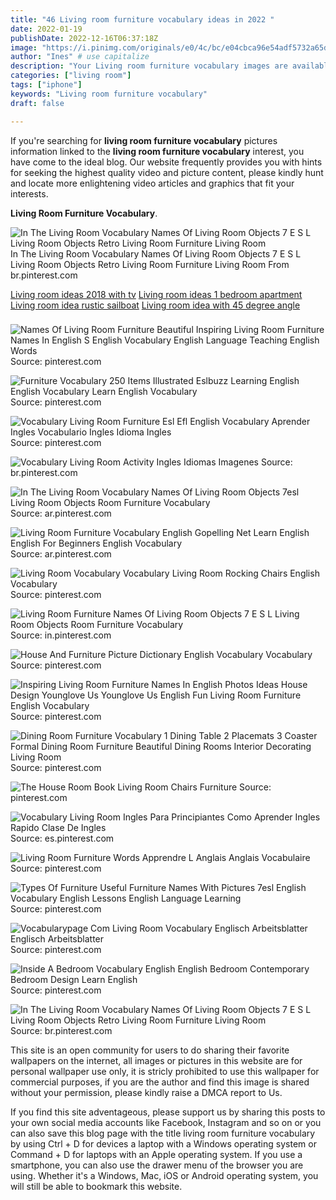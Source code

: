 ```yaml
---
title: "46 Living room furniture vocabulary ideas in 2022 "
date: 2022-01-19
publishDate: 2022-12-16T06:37:18Z
image: "https://i.pinimg.com/originals/e0/4c/bc/e04cbca96e54adf5732a65dba545c83c.jpg"
author: "Ines" # use capitalize
description: "Your Living room furniture vocabulary images are available in this site. Living room furniture vocabulary are a topic that is being searched for and liked by netizens today. You can Find and Download the Living room furniture vocabulary files here. Get all free images."
categories: ["living room"]
tags: ["iphone"]
keywords: "Living room furniture vocabulary"
draft: false

---
```


If you're searching for **living room furniture vocabulary** pictures information linked to the **living room furniture vocabulary** interest, you have come to the ideal  blog.  Our website frequently  provides you with  hints  for seeking  the highest  quality video and picture  content, please kindly hunt and locate more enlightening video articles and graphics  that fit your interests.

**Living Room Furniture Vocabulary**. 

![In The Living Room Vocabulary Names Of Living Room Objects 7 E S L Living Room Objects Retro Living Room Furniture Living Room](https://i.pinimg.com/originals/e0/4c/bc/e04cbca96e54adf5732a65dba545c83c.jpg "In The Living Room Vocabulary Names Of Living Room Objects 7 E S L Living Room Objects Retro Living Room Furniture Living Room")
In The Living Room Vocabulary Names Of Living Room Objects 7 E S L Living Room Objects Retro Living Room Furniture Living Room From br.pinterest.com

[Living room ideas 2018 with tv](/living-room-ideas-2018-with-tv/)
[Living room ideas 1 bedroom apartment](/living-room-ideas-1-bedroom-apartment/)
[Living room idea rustic sailboat](/living-room-idea-rustic-sailboat/)
[Living room idea with 45 degree angle](/living-room-idea-with-45-degree-angle/)



### 

 


![Names Of Living Room Furniture Beautiful Inspiring Living Room Furniture Names In English S English Vocabulary English Language Teaching English Words](https://i.pinimg.com/736x/83/89/0f/83890f0f776222359361753a36d82c1d.jpg "Names Of Living Room Furniture Beautiful Inspiring Living Room Furniture Names In English S English Vocabulary English Language Teaching English Words")
Source: pinterest.com

 

![Furniture Vocabulary 250 Items Illustrated Eslbuzz Learning English English Vocabulary Learn English Vocabulary](https://i.pinimg.com/originals/19/e0/dc/19e0dc584cdde7c0445f9e066564edd9.jpg "Furniture Vocabulary 250 Items Illustrated Eslbuzz Learning English English Vocabulary Learn English Vocabulary")
Source: pinterest.com

 

![Vocabulary Living Room Furniture Esl Efl English Vocabulary Aprender Ingles Vocabulario Ingles Idioma Ingles](https://i.pinimg.com/originals/d6/05/86/d60586ad6a5106762ab7ce5dcea0935b.jpg "Vocabulary Living Room Furniture Esl Efl English Vocabulary Aprender Ingles Vocabulario Ingles Idioma Ingles")
Source: pinterest.com

 

![Vocabulary Living Room Activity Ingles Idiomas Imagenes](https://i.pinimg.com/originals/7a/98/61/7a98613b8295e80c7dfc3976b03a4bc7.jpg "Vocabulary Living Room Activity Ingles Idiomas Imagenes")
Source: br.pinterest.com

 

![In The Living Room Vocabulary Names Of Living Room Objects 7esl Living Room Objects Room Furniture Vocabulary](https://i.pinimg.com/originals/38/0e/27/380e278e3ccb7d515ceb2ed15116397c.jpg "In The Living Room Vocabulary Names Of Living Room Objects 7esl Living Room Objects Room Furniture Vocabulary")
Source: ar.pinterest.com

 

![Living Room Furniture Vocabulary English Gopelling Net Learn English English For Beginners English Vocabulary](https://i.pinimg.com/736x/88/48/61/8848613dba967d3f413df860dc2b8d70.jpg "Living Room Furniture Vocabulary English Gopelling Net Learn English English For Beginners English Vocabulary")
Source: ar.pinterest.com

 

![Living Room Vocabulary Vocabulary Living Room Rocking Chairs English Vocabulary](https://i.pinimg.com/originals/0b/22/07/0b22076163da2a05ffc80eb65f29b1ac.png "Living Room Vocabulary Vocabulary Living Room Rocking Chairs English Vocabulary")
Source: pinterest.com

 

![Living Room Furniture Names Of Living Room Objects 7 E S L Living Room Objects Room Furniture Vocabulary](https://i.pinimg.com/originals/b8/49/0c/b8490c8ada6909f34359cb4c3d4aed1a.jpg "Living Room Furniture Names Of Living Room Objects 7 E S L Living Room Objects Room Furniture Vocabulary")
Source: in.pinterest.com

 

![House And Furniture Picture Dictionary English Vocabulary Vocabulary](https://i.pinimg.com/originals/07/d9/d9/07d9d96d512d31bfd6e9a35e20676495.jpg "House And Furniture Picture Dictionary English Vocabulary Vocabulary")
Source: pinterest.com

 

![Inspiring Living Room Furniture Names In English Photos Ideas House Design Younglove Us Younglove Us English Fun Living Room Furniture English Vocabulary](https://i.pinimg.com/originals/87/a7/62/87a76284e9ea89bbb4de858cfd70883b.jpg "Inspiring Living Room Furniture Names In English Photos Ideas House Design Younglove Us Younglove Us English Fun Living Room Furniture English Vocabulary")
Source: pinterest.com

 

![Dining Room Furniture Vocabulary 1 Dining Table 2 Placemats 3 Coaster Formal Dining Room Furniture Beautiful Dining Rooms Interior Decorating Living Room](https://i.pinimg.com/736x/39/74/ec/3974ec8c1d1224de4bc5b034d12f5511.jpg "Dining Room Furniture Vocabulary 1 Dining Table 2 Placemats 3 Coaster Formal Dining Room Furniture Beautiful Dining Rooms Interior Decorating Living Room")
Source: pinterest.com

 

![The House Room Book Living Room Chairs Furniture](https://i.pinimg.com/originals/11/04/8c/11048ccd301d56d9cb136169d8277bc8.jpg "The House Room Book Living Room Chairs Furniture")
Source: pinterest.com

 

![Vocabulary Living Room Ingles Para Principiantes Como Aprender Ingles Rapido Clase De Ingles](https://i.pinimg.com/originals/46/81/e9/4681e9da0d4e77cfd2c34ac3df01879c.jpg "Vocabulary Living Room Ingles Para Principiantes Como Aprender Ingles Rapido Clase De Ingles")
Source: es.pinterest.com

 

![Living Room Furniture Words Apprendre L Anglais Anglais Vocabulaire](https://i.pinimg.com/originals/1b/1f/01/1b1f01ba44b1ee4ae2c768257590b8c1.jpg "Living Room Furniture Words Apprendre L Anglais Anglais Vocabulaire")
Source: pinterest.com

 

![Types Of Furniture Useful Furniture Names With Pictures 7esl English Vocabulary English Lessons English Language Learning](https://i.pinimg.com/originals/8d/0f/35/8d0f359719c2d7cdb2b2be5cbde08986.jpg "Types Of Furniture Useful Furniture Names With Pictures 7esl English Vocabulary English Lessons English Language Learning")
Source: pinterest.com

 

![Vocabularypage Com Living Room Vocabulary Englisch Arbeitsblatter Englisch Arbeitsblatter](https://i.pinimg.com/474x/7e/c2/14/7ec214659b6a67bdda5515648853b7b7.jpg "Vocabularypage Com Living Room Vocabulary Englisch Arbeitsblatter Englisch Arbeitsblatter")
Source: pinterest.com

 

![Inside A Bedroom Vocabulary English English Bedroom Contemporary Bedroom Design Learn English](https://i.pinimg.com/originals/ef/7d/c9/ef7dc97bffc7dfaaf6844e911d731b07.jpg "Inside A Bedroom Vocabulary English English Bedroom Contemporary Bedroom Design Learn English")
Source: pinterest.com

 

![In The Living Room Vocabulary Names Of Living Room Objects 7 E S L Living Room Objects Retro Living Room Furniture Living Room](https://i.pinimg.com/originals/e0/4c/bc/e04cbca96e54adf5732a65dba545c83c.jpg "In The Living Room Vocabulary Names Of Living Room Objects 7 E S L Living Room Objects Retro Living Room Furniture Living Room")
Source: br.pinterest.com

 

This site is an open community for users to do sharing their favorite wallpapers on the internet, all images or pictures in this website are for personal wallpaper use only, it is stricly prohibited to use this wallpaper for commercial purposes, if you are the author and find this image is shared without your permission, please kindly raise a DMCA report to Us.

If you find this site adventageous, please support us by sharing this posts to your own social media accounts like Facebook, Instagram and so on or you can also save this blog page with the title living room furniture vocabulary by using Ctrl + D for devices a laptop with a Windows operating system or Command + D for laptops with an Apple operating system. If you use a smartphone, you can also use the drawer menu of the browser you are using. Whether it's a Windows, Mac, iOS or Android operating system, you will still be able to bookmark this website.
